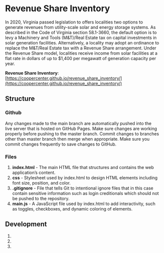 # Revenue Share Inventory

In 2020, Virginia passed legislation to offers localities two options to generate revenues from utility-scale solar and energy storage systems. As described in the Code of Virginia section 58.1-3660, the default option is to levy a Machinery and Tools (M&T)/Real Estate tax on capital investments in solar generation facilities. Alternatively, a locality may adopt an ordinance to replace the M&T/Real Estate tax with a Revenue Share arrangement. Under the Revenue Share model, localities receive income from solar facilities at a flat rate in dollars of up to $1,400 per megawatt of generation capacity per year.

__Revenue Share Inventory__: [https://coopercenter.github.io/revenue_share_inventory/](https://coopercenter.github.io/revenue_share_inventory/)

## Structure
### Github
Any changes made to the main branch are automatically pushed into the live server that is hosted on GitHub Pages. Make sure changes are working properly before pushing to the master branch. Commit changes to branches other than master branch then merge when appropriate. Make sure you commit changes frequently to save changes to GitHub.

### Files 
1. __index.html__ - The main HTML file that structures and contains the web application’s content.
2. __css__ - Stylesheet used by index.html to design HTML elements including font size, position, and color. 
3. __.gitignore__ - File that tells Git to intentional ignore files that in this case contain sensitive information such as login creditionals which should not be pushed to the repository.
4. __main.js__ - A JavaScript file used by index.html to add interactivity, such as toggles, checkboxes, and dynamic coloring of elements.

## Development
1. 
2. 
3. 
